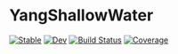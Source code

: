 # YangShallowWater

[![Stable](https://img.shields.io/badge/docs-stable-blue.svg)](https://natgeo-wong.github.io/YangShallowWater.jl/stable/)
[![Dev](https://img.shields.io/badge/docs-dev-blue.svg)](https://natgeo-wong.github.io/YangShallowWater.jl/dev/)
[![Build Status](https://github.com/natgeo-wong/YangShallowWater.jl/actions/workflows/CI.yml/badge.svg?branch=main)](https://github.com/natgeo-wong/YangShallowWater.jl/actions/workflows/CI.yml?query=branch%3Amain)
[![Coverage](https://codecov.io/gh/natgeo-wong/YangShallowWater.jl/branch/main/graph/badge.svg)](https://codecov.io/gh/natgeo-wong/YangShallowWater.jl)
